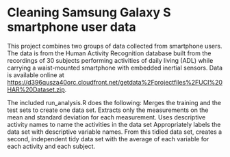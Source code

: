 # Cleaning Samsung Galaxy S smartphone user data

This project combines two groups of data collected from smartphone users. The data is from the Human Activity Recognition database built from the recordings of 30 subjects performing activities of daily living (ADL) while carrying a waist-mounted smartphone with embedded inertial sensors. Data is available online at https://d396qusza40orc.cloudfront.net/getdata%2Fprojectfiles%2FUCI%20HAR%20Dataset.zip. 

The included run_analysis.R does the following:
    Merges the training and the test sets to create one data set.
    Extracts only the measurements on the mean and standard deviation for each measurement. 
    Uses descriptive activity names to name the activities in the data set
    Appropriately labels the data set with descriptive variable names. 
    From this tidied data set, creates a second, independent tidy data set with the average of each variable for each activity      and each subject.
